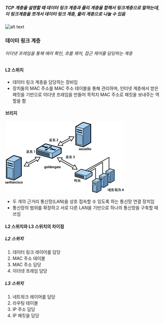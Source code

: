 ##### TCP 계층을 설명할 때 데이터 링크 계층과 물리 계층을 합해서 링크계층으로 말하는데, 이 링크계층을 쪼개서 데이터 링크 계층, 물리 계층으로 나눌 수 있음

![alt text](<스크린샷 2025-02-11 오전 11.57.24.png>)

### 데이터 링크 계층

###### 이더넷 프레임을 통해 에러 확인, 흐름 제어, 접근 제어를 담당하는 계층

#### L2 스위치

- 데이터 링크 계층을 담당하는 장비임
- 장치들의 MAC 주소를 MAC 주소 테이블을 통해 관리하며, 인터넷 계층에서 받은 패킷을 기반으로 이더넷 프레임을 만들어 목적지 MAC 주소로 패킷을 보내주는 역할을 함

#### 브리지

![alt text](image-1.png)

- 두 개의 근거리 통신망(LAN)을 상호 접속할 수 있도록 하는 통신망 연결 장치임
- 통신망의 범위를 확장하고 서로 다른 LAN을 기반으로 하나의 통신망을 구축할 때 쓰임

#### L2 스위치와 L3 스위치의 차이점

##### L2 스위치

1. 데이터 링크 레이어를 담당
2. MAC 주소 테이블
3. MAC 주소 담당
4. 이더넷 프레임 담당

##### L3 스위치

1. 네트워크 레이어를 담당
2. 라우팅 테이블
3. IP 주소 담당
4. IP 패킷을 담당
